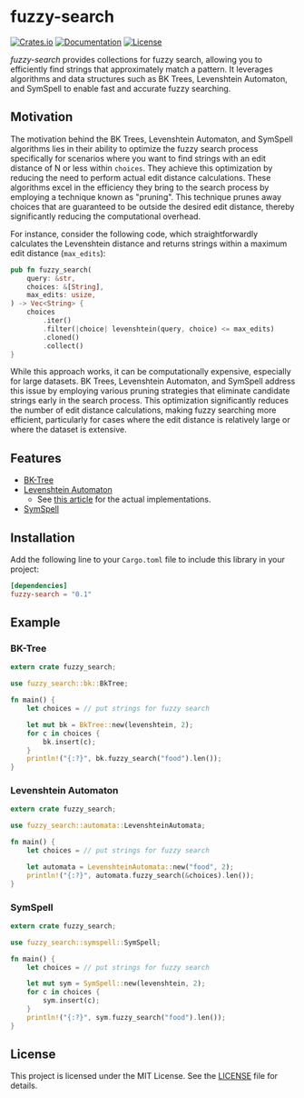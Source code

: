 # fuzzy-search

[![Crates.io](https://img.shields.io/crates/v/fuzzy-search.svg)](https://crates.io/crates/fuzzy-search)
[![Documentation](https://docs.rs/fuzzy-search/badge.svg)](https://docs.rs/fuzzy-search)
[![License](https://img.shields.io/crates/l/fuzzy-search.svg)](LICENSE)

*fuzzy-search* provides collections for fuzzy search,
allowing you to efficiently find strings that approximately match a pattern.
It leverages algorithms and data structures such as BK Trees,
Levenshtein Automaton, and SymSpell to enable fast and accurate fuzzy searching.

## Motivation

The motivation behind the BK Trees, Levenshtein Automaton, and SymSpell algorithms lies in their ability to optimize the fuzzy search process specifically for scenarios where you want to find strings with an edit distance of N or less within `choices`.
They achieve this optimization by reducing the need to perform actual edit distance calculations.
These algorithms excel in the efficiency they bring to the search process by employing a technique known as "pruning".
This technique prunes away choices that are guaranteed to be outside the desired edit distance, thereby significantly reducing the computational overhead.

For instance, consider the following code, which straightforwardly calculates the Levenshtein distance and returns strings within a maximum edit distance (`max_edits`):

```rust
pub fn fuzzy_search(
    query: &str,
    choices: &[String],
    max_edits: usize,
) -> Vec<String> {
    choices
        .iter()
        .filter(|choice| levenshtein(query, choice) <= max_edits)
        .cloned()
        .collect()
}
```

While this approach works, it can be computationally expensive, especially for large datasets.
BK Trees, Levenshtein Automaton, and SymSpell address this issue by employing various pruning strategies that eliminate candidate strings early in the search process.
This optimization significantly reduces the number of edit distance calculations, making fuzzy searching more efficient, particularly for cases where the edit distance is relatively large or where the dataset is extensive.

## Features

- [BK-Tree](https://en.wikipedia.org/wiki/BK-tree)
- [Levenshtein Automaton](https://en.wikipedia.org/wiki/Levenshtein_automaton)
  - See
    [this article](http://blog.notdot.net/2010/07/Damn-Cool-Algorithms-Levenshtein-Automata)
    for the actual implementations.
- [SymSpell](https://github.com/wolfgarbe/SymSpell)

## Installation

Add the following line to your `Cargo.toml` file to include this library in your project:

```toml
[dependencies]
fuzzy-search = "0.1"
```

## Example

### BK-Tree

```rust
extern crate fuzzy_search;

use fuzzy_search::bk::BkTree;

fn main() {
    let choices = // put strings for fuzzy search

    let mut bk = BkTree::new(levenshtein, 2);
    for c in choices {
        bk.insert(c);
    }
    println!("{:?}", bk.fuzzy_search("food").len());
}
```

### Levenshtein Automaton

```rust
extern crate fuzzy_search;

use fuzzy_search::automata::LevenshteinAutomata;

fn main() {
    let choices = // put strings for fuzzy search

    let automata = LevenshteinAutomata::new("food", 2);
    println!("{:?}", automata.fuzzy_search(&choices).len());
}
```

### SymSpell

```rust
extern crate fuzzy_search;

use fuzzy_search::symspell::SymSpell;

fn main() {
    let choices = // put strings for fuzzy search

    let mut sym = SymSpell::new(levenshtein, 2);
    for c in choices {
        sym.insert(c);
    }
    println!("{:?}", sym.fuzzy_search("food").len());
}
```

## License

This project is licensed under the MIT License. See the [LICENSE](LICENSE) file for details.
